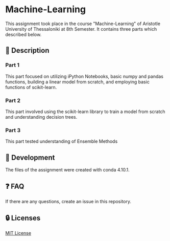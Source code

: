 # Machine-Learning
This assignment took place in the course "Machine-Learning" of Aristotle University of Thessaloniki at 8th Semester. It contains three parts which described below.

## :ledger: Description 

### Part 1
This part focused on utilizing iPython Notebooks, basic numpy and pandas functions, building a linear model from scratch, and employing basic functions of scikit-learn.

### Part 2
This part involved using the scikit-learn library to train a model from scratch and understanding decision trees.

### Part 3
This part tested understanding of Ensemble Methods

##  :wrench: Development
The files of the assignment were created with conda 4.10.1.

## :question: FAQ
If there are any questions, create an issue in this repository.

##  :lock: Licenses
[MIT License](LICENSE)
